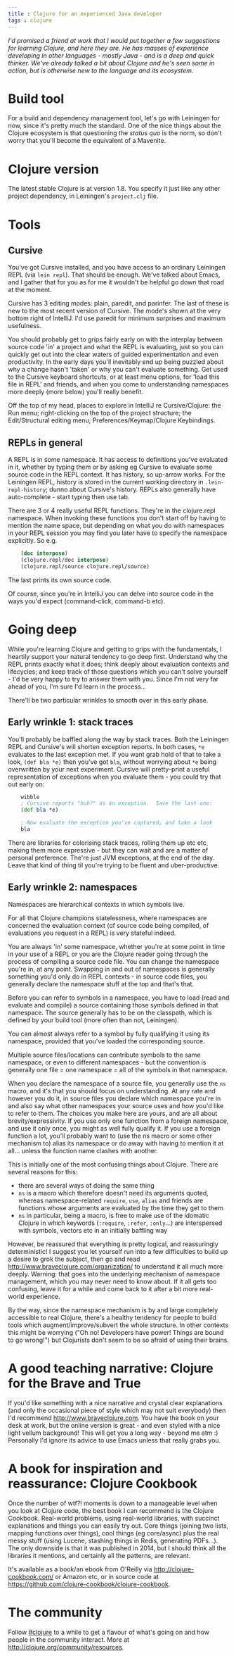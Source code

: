 ```yaml
---
title : Clojure for an experienced Java developer
tags : clojure
---
```


_I'd promised a friend at work that I would put together a few suggestions for learning Clojure, and here they are.  He has masses of experience developing in other languages - mostly Java - and is a deep and quick thinker.  We've already talked a bit about Clojure and he's seen some in action, but is otherwise new to the language and its ecosystem._

# Build tool

For a build and dependency management tool, let's go with Leiningen for now, since it's pretty much the standard.  One of the nice things about the Clojure ecosystem is that questioning the _status quo_ is the norm, so don't worry that you'll become the equivalent of a Mavenite. 

# Clojure version

The latest stable Clojure is at version 1.8.  You specify it just like any other project dependency, in Leiningen's `project.clj` file.

# Tools

## Cursive

You've got Cursive installed, and you have access to an ordinary Leiningen REPL (via `lein repl`).  That should be enough.  We've talked about Emacs, and I gather that for you as for me it wouldn't be helpful go down that road at the moment.

Cursive has 3 editing modes: plain, paredit, and parinfer.  The last of these is new to the most recent version of Cursive.  The mode's shown at the very bottom right of IntelliJ.  I'd use paredit for minimum surprises and maximum usefulness.

You should probably get to grips fairly early on with the interplay between source code 'in' a project and what the REPL is evaluating, just so you can quickly get out into the clear waters of guided experimentation and even productivity.  In the early days you'll inevitably end up being puzzled about why a change hasn't 'taken' or why you can't evaluate something.  Get used to the Cursive keyboard shortcuts, or at least menu options, for 'load this file in REPL' and friends, and when you come to understanding namespaces more deeply (more below) you'll really benefit.

Off the top of my head, places to explore in IntelliJ re Cursive/Clojure: the Run menu; right-clicking on the top of the project structure; the Edit/Structural editing menu; Preferences/Keymap/Clojure Keybindings.

## REPLs in general

A REPL is in some namespace.  It has access to definitions you've evaluated in it, whether by typing them or by asking eg Cursive to evaluate some source code in the REPL context.  It has history, so up-arrow works.  For the Leiningen REPL, history is stored in the current working directory in `.lein-repl-history`; dunno about Cursive's history.  REPLs also generally have auto-complete - start typing then use tab.

There are 3 or 4 really useful REPL functions.  They're in the clojure.repl namespace.  When invoking these functions you don't start off by having to mention the name space, but depending on what you do with namespaces in your REPL session you may find you later have to specify the namespace explicitly.  So e.g.

```clj
    (doc interpose)
    (clojure.repl/doc interpose)
    (clojure.repl/source clojure.repl/source)
```

The last prints its own source code.

Of course, since you're in IntelliJ you can delve into source code in the ways you'd expect (command-click, command-b etc).

# Going deep

While you're learning Clojure and getting to grips with the fundamentals, I heartily support your natural tendency to go deep first.  Understand why the REPL prints exactly what it does; think deeply about evaluation contexts and lifecycles; and keep track of those questions which you can't solve yourself - I'd be very happy to try to answer them with you.  Since I'm not very far ahead of you, I'm sure I'd learn in the process...

There'll be two particular wrinkles to smooth over in this early phase.

## Early wrinkle 1: stack traces

You'll probably be baffled along the way by stack traces.  Both the Leiningen REPL and Cursive's will shorten exception reports.  In both cases, `*e` evaluates to the last exception met.  If you want grab hold of that to take a look,   `(def bla *e)`   then you've got `bla`, without worrying about `*e` being overwritten by your next experiment.  Cursive will pretty-print a useful representation of exceptions when you evaluate them - you could try that out early on:

```clj
    wibble
    ; Cursive reports "huh?" as an exception.  Save the last one:
    (def bla *e)

    ; Now evaluate the exception you've captured, and take a look
    bla
```

There are libraries for colorising stack traces, rolling them up etc etc, making them more expressive - but they can wait and are a matter of personal preference.  The're just JVM exceptions, at the end of the day.  Leave that kind of thing til you're trying to be fluent and uber-productive.

## Early wrinkle 2: namespaces

Namespaces are hierarchical contexts in which symbols live.

For all that Clojure champions statelessness, where namespaces are concerned the evaluation context (of source code being compiled, of evaluations you request in a REPL) is very stateful indeed.

You are always 'in' some namespace, whether you're at some point in time in your use of a REPL or you are the Clojure reader going through the process of compiling a source code file.  You can change the namespace you're in, at any point.  Swapping in and out of namespaces is generally something you'd only do in REPL contexts - in source code files, you generally declare the namespace stuff at the top and that's that.

Before you can refer to symbols in a namespace, you have to load (read and evaluate and compile) a source containing those symbols defined in that namespace.  The source generally has to be on the classpath, which is defined by your build tool (more often than not, Leiningen).

You can almost always refer to a symbol by fully qualifying it using its namespace, provided that you've loaded the corresponding source.

Multiple source files/locations can contribute symbols to the same namespace, or even to different namespaces - but the convention is generally one file = one namespace = all of the symbols in that namespace.

When you declare the namespace of a source file, you generally use the `ns` macro, and it's that you should focus on understanding.  At any rate and however you do it, in source files you declare which namespace you're in and also say what other namespaces your source uses and how you'd like to refer to them.  The choices you make here are yours, and are all about brevity/expressivity.   If you use only one function from a foreign namespace, and use it only once, you might as well fully qualify it.  If you use a foreign function a lot, you'll probably want to (use the ns macro or some other mechanism to) alias its namespace or do away with having to mention it at all... unless the function name clashes with another.

This is initially one of the most confusing things about Clojure.  There are several reasons for this:

* there are several ways of doing the same thing
* `ns` is a macro which therefore doesn't need its arguments quoted, whereas namespace-related `require`, `use`, `alias` and friends are functions whose arguments are evaluated by the time they get to them
* `ns` in particular, being a macro, is free to make use of the idomatic Clojure in which keywords (`:require`, `:refer`, `:only`...) are interspersed with symbols, vectors etc in an initially baffling way

However, be reassured that everything is pretty logical, and reassuringly deterministic!   I suggest you let yourself run into a few difficulties to build up a desire to grok the subject, then go and read http://www.braveclojure.com/organization/ to understand it all much more deeply.  Warning: that goes into the underlying mechanism of namespace management, which you may never need to know about.  If it all gets too confusing, leave it for a while and come back to it after a bit more real-world experience.

By the way, since the namespace mechanism is by and large completely accessible to real Clojure, there's a healthy tendency for people to build tools which augment/improve/subvert the whole structure.  In other contexts this might be worrying ("Oh no!  Developers have power!  Things are bound to go wrong!") but Clojurists don't seem to be so afraid of using their brains.

# A good teaching narrative: Clojure for the Brave and True

If you'd like something with a nice narrative and crystal clear explanations (and only the occasional piece of style which may not suit everybody) then I'd recommend http://www.braveclojure.com.  You have the book on your desk at work, but the online version is great - and even styled with a nice light vellum background!  This will get you a long way - beyond me atm :)  Personally I'd ignore its advice to use Emacs unless that really grabs you.

# A book for inspiration and reassurance: Clojure Cookbook

Once the number of wtf?! moments is down to a manageable level when you look at Clojure code, the best book I can recommend is the Clojure Cookbook.  Real-world problems, using real-world libraries, with succinct explanations and things you can easily try out.  Core things (joining two lists, mapping functions over things), cool things (eg core/async) plus the real messy stuff (using Lucene, stashing things in Redis, generating PDFs...).  The only downside is that it was published in 2014, but I should think all the libraries it mentions, and certainly all the patterns, are relevant.

It's available as a book/an ebook from O'Reilly via http://clojure-cookbook.com/ or Amazon etc, or in source code at https://github.com/clojure-cookbook/clojure-cookbook.

# The community

Follow [#clojure](https://twitter.com/hashtag/clojure) to a while to get a flavour of what's going on and how people in the community interact.  More at http://clojure.org/community/resources.
